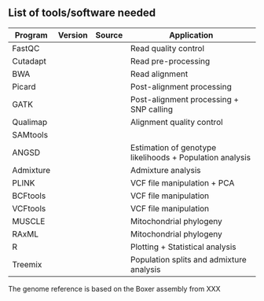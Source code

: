 ## **List of tools/software needed**

| Program | Version | Source | Application |
|----------|----------|----------|----------|
| FastQC | | | Read quality control |
| Cutadapt | | | Read pre-processing |
| BWA | | | Read alignment |
| Picard | | | Post-alignment processing |
| GATK | | | Post-alignment processing + SNP calling |
| Qualimap | | | Alignment quality control |
| SAMtools | | | |
| ANGSD | | | Estimation of genotype likelihoods + Population analysis |
| Admixture | | | Admixture analysis |
| PLINK | | | VCF file manipulation + PCA |
| BCFtools | | | VCF file manipulation |
| VCFtools | | | VCF file manipulation |
| MUSCLE | | | Mitochondrial phylogeny |
| RAxML | | | Mitochondrial phylogeny |
| R | | | Plotting + Statistical analysis |
| Treemix | | | Population splits and admixture analysis |

The genome reference is based on the Boxer assembly from XXX
